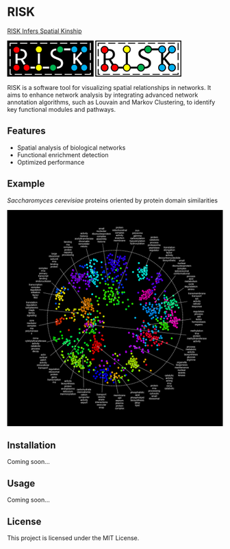 # RISK

<ins>RISK Infers Spatial Kinship</ins>

<p align="left">
    <img src="./docs/risk-logo-dark.png#gh-dark-mode-only" width="40%" />
    <img src="./docs/risk-logo-light.png#gh-light-mode-only" width="40%" />
</p>

RISK is a software tool for visualizing spatial relationships in networks. It aims to enhance network analysis by integrating advanced network annotation algorithms, such as Louvain and Markov Clustering, to identify key functional modules and pathways.

## Features

- Spatial analysis of biological networks
- Functional enrichment detection
- Optimized performance

## Example

*Saccharomyces cerevisiae* proteins oriented by protein domain similarities

![Metabolic Network Demo](./docs/20240801_michaelis_2023.png)

## Installation

Coming soon...

## Usage

Coming soon...

## License

This project is licensed under the MIT License.
